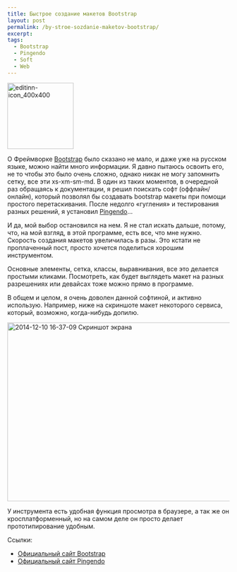 ```yaml
---
title: Быстрое создание макетов Bootstrap
layout: post
permalink: /by-stroe-sozdanie-maketov-bootstrap/
excerpt:
tags:
  - Bootstrap
  - Pingendo
  - Soft
  - Web
---
```

<img class="alignleft wp-image-1018 size-thumbnail" src="https://doam.ru/wp-content/uploads/2014/12/editinn-icon_400x400-150x150.png" alt="editinn-icon_400x400" width="150" height="150" />

О Фреймворке <a href="http://getbootstrap.com/" target="_blank">Bootstrap</a> было сказано не мало, и даже уже на русском языке, можно найти много информации. Я давно пытаюсь освоить его, не то чтобы это было очень сложно, однако никак не могу запомнить сетку, все эти xs-xm-sm-md. В один из таких моментов, в очередной раз обращаясь к документации, я решил поискать софт (оффлайн/онлайн), который позволял бы создавать bootstrap макеты при помощи простого перетаскивания. После недолго «гугления» и тестирования разных решений, я установил <a href="http://www.pingendo.com/" target="_blank">Pingendo</a>…<!--more-->

И да, мой выбор остановился на нем. Я не стал искать дальше, потому, что, на мой взгляд, в этой программе, есть все, что мне нужно. Скорость создания макетов увеличилась в разы. Это кстати не проплаченный пост, просто хочется поделиться хорошим инструментом.

Основные элементы, сетка, классы, выравнивания, все это делается простыми кликами. Посмотреть, как будет выглядеть макет на разных разрешениях или девайсах тоже можно прямо в программе.

В общем и целом, я очень доволен данной софтиной, и активно использую. Например, ниже на скриншоте макет некоторого сервиса, который, возможно, когда-нибудь допилю.

<a href="https://doam.ru/wp-content/uploads/2014/12/2014-12-10-16-37-09-Skrinshot-e-krana.png" rel="lightbox[1017]" title="2014-12-10 16-37-09 Скриншот экрана"><img class="aligncenter size-large wp-image-1019" src="https://doam.ru/wp-content/uploads/2014/12/2014-12-10-16-37-09-Skrinshot-e-krana-1024x553.png" alt="2014-12-10 16-37-09 Скриншот экрана" width="750" height="405" /></a>

У инструмента есть удобная функция просмотра в браузере, а так же он кросплатформенный, но на самом деле он просто делает прототипирование удобным.

Ссылки:

  * <a href="http://getbootstrap.com/" target="_blank">Официальный сайт Bootstrap</a>
  * <a href="http://www.pingendo.com/" target="_blank">Официальный сайт Pingendo</a>
